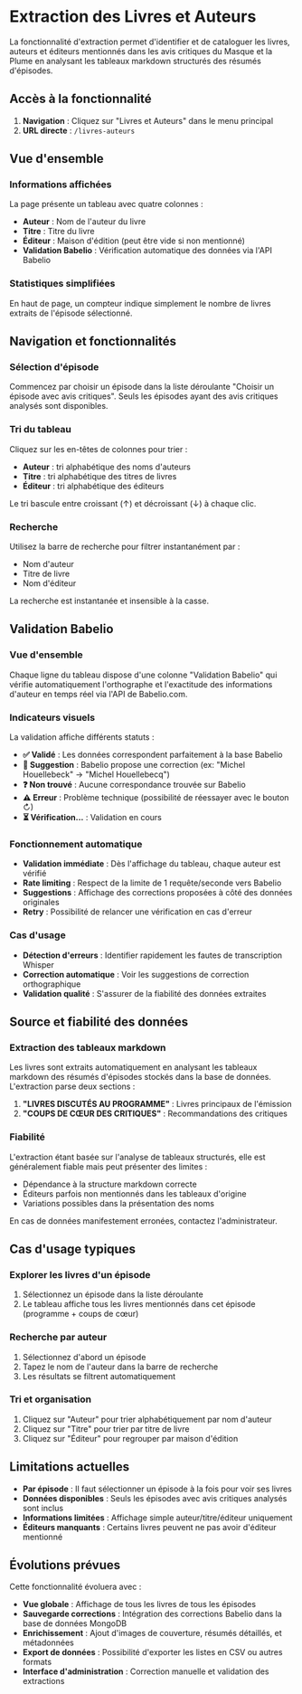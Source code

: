 # Extraction des Livres et Auteurs

La fonctionnalité d'extraction permet d'identifier et de cataloguer les livres, auteurs et éditeurs mentionnés dans les avis critiques du Masque et la Plume en analysant les tableaux markdown structurés des résumés d'épisodes.

## Accès à la fonctionnalité

1. **Navigation** : Cliquez sur "Livres et Auteurs" dans le menu principal
2. **URL directe** : `/livres-auteurs`

## Vue d'ensemble

### Informations affichées

La page présente un tableau avec quatre colonnes :

- **Auteur** : Nom de l'auteur du livre
- **Titre** : Titre du livre
- **Éditeur** : Maison d'édition (peut être vide si non mentionné)
- **Validation Babelio** : Vérification automatique des données via l'API Babelio

### Statistiques simplifiées

En haut de page, un compteur indique simplement le nombre de livres extraits de l'épisode sélectionné.

## Navigation et fonctionnalités

### Sélection d'épisode
Commencez par choisir un épisode dans la liste déroulante "Choisir un épisode avec avis critiques". Seuls les épisodes ayant des avis critiques analysés sont disponibles.

### Tri du tableau
Cliquez sur les en-têtes de colonnes pour trier :
- **Auteur** : tri alphabétique des noms d'auteurs
- **Titre** : tri alphabétique des titres de livres
- **Éditeur** : tri alphabétique des éditeurs

Le tri bascule entre croissant (↑) et décroissant (↓) à chaque clic.

### Recherche
Utilisez la barre de recherche pour filtrer instantanément par :
- Nom d'auteur
- Titre de livre
- Nom d'éditeur

La recherche est instantanée et insensible à la casse.

## Validation Babelio

### Vue d'ensemble
Chaque ligne du tableau dispose d'une colonne "Validation Babelio" qui vérifie automatiquement l'orthographe et l'exactitude des informations d'auteur en temps réel via l'API de Babelio.com.

### Indicateurs visuels

La validation affiche différents statuts :

- **✅ Validé** : Les données correspondent parfaitement à la base Babelio
- **🔄 Suggestion** : Babelio propose une correction (ex: "Michel Houellebeck" → "Michel Houellebecq")
- **❓ Non trouvé** : Aucune correspondance trouvée sur Babelio
- **⚠️ Erreur** : Problème technique (possibilité de réessayer avec le bouton ↻)
- **⏳ Vérification...** : Validation en cours

### Fonctionnement automatique

- **Validation immédiate** : Dès l'affichage du tableau, chaque auteur est vérifié
- **Rate limiting** : Respect de la limite de 1 requête/seconde vers Babelio
- **Suggestions** : Affichage des corrections proposées à côté des données originales
- **Retry** : Possibilité de relancer une vérification en cas d'erreur

### Cas d'usage

- **Détection d'erreurs** : Identifier rapidement les fautes de transcription Whisper
- **Correction automatique** : Voir les suggestions de correction orthographique
- **Validation qualité** : S'assurer de la fiabilité des données extraites

## Source et fiabilité des données

### Extraction des tableaux markdown
Les livres sont extraits automatiquement en analysant les tableaux markdown des résumés d'épisodes stockés dans la base de données. L'extraction parse deux sections :

1. **"LIVRES DISCUTÉS AU PROGRAMME"** : Livres principaux de l'émission
2. **"COUPS DE CŒUR DES CRITIQUES"** : Recommandations des critiques

### Fiabilité
L'extraction étant basée sur l'analyse de tableaux structurés, elle est généralement fiable mais peut présenter des limites :
- Dépendance à la structure markdown correcte
- Éditeurs parfois non mentionnés dans les tableaux d'origine
- Variations possibles dans la présentation des noms

En cas de données manifestement erronées, contactez l'administrateur.

## Cas d'usage typiques

### Explorer les livres d'un épisode
1. Sélectionnez un épisode dans la liste déroulante
2. Le tableau affiche tous les livres mentionnés dans cet épisode (programme + coups de cœur)

### Recherche par auteur
1. Sélectionnez d'abord un épisode
2. Tapez le nom de l'auteur dans la barre de recherche
3. Les résultats se filtrent automatiquement

### Tri et organisation
1. Cliquez sur "Auteur" pour trier alphabétiquement par nom d'auteur
2. Cliquez sur "Titre" pour trier par titre de livre
3. Cliquez sur "Éditeur" pour regrouper par maison d'édition

## Limitations actuelles

- **Par épisode** : Il faut sélectionner un épisode à la fois pour voir ses livres
- **Données disponibles** : Seuls les épisodes avec avis critiques analysés sont inclus
- **Informations limitées** : Affichage simple auteur/titre/éditeur uniquement
- **Éditeurs manquants** : Certains livres peuvent ne pas avoir d'éditeur mentionné

## Évolutions prévues

Cette fonctionnalité évoluera avec :
- **Vue globale** : Affichage de tous les livres de tous les épisodes
- **Sauvegarde corrections** : Intégration des corrections Babelio dans la base de données MongoDB
- **Enrichissement** : Ajout d'images de couverture, résumés détaillés, et métadonnées
- **Export de données** : Possibilité d'exporter les listes en CSV ou autres formats
- **Interface d'administration** : Correction manuelle et validation des extractions
